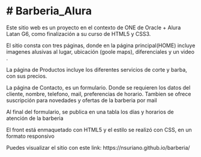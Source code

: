 <h1># Barberia_Alura</h1>
<p>Este sitio web es un proyecto en el contexto de ONE de Oracle + Alura Latan G6, como finalización a su curso de HTML5 y CSS3.</p>
<p>El sitio consta con tres páginas, donde en la página principal(HOME) incluye imagenes alusivas al lugar, ubicación (goole maps), diferenciales y un video .</p>
<p>La página de Productos incluye los diferentes servicios de corte y barba, con sus precios.</p>
<p>La página de Contacto, es un formulario. Donde se requieren los datos del cliente, nombre, telefono, mail, preferencias de horario. Tambien se ofrece suscripción para novedades y ofertas de la barberia por mail </p>
<p>Al final del formulario, se publica en una tabla los días y horarios de atención de la barberia</p>
<p>El front está enmaquetado con HTML5 y el estilo se realizó con CSS, en un formato responsivo</p>
Puedes visualizar el sitio con este link:
https://nsuriano.github.io/barberia/

